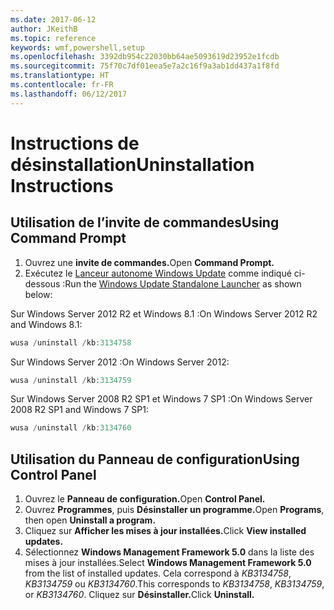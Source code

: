 ```yaml
---
ms.date: 2017-06-12
author: JKeithB
ms.topic: reference
keywords: wmf,powershell,setup
ms.openlocfilehash: 3392db954c22030bb64ae5093619d23952e1fcdb
ms.sourcegitcommit: 75f70c7df01eea5e7a2c16f9a3ab1dd437a1f8fd
ms.translationtype: HT
ms.contentlocale: fr-FR
ms.lasthandoff: 06/12/2017
---
```

# <a name="uninstallation-instructions"></a><span data-ttu-id="b8177-102">Instructions de désinstallation</span><span class="sxs-lookup"><span data-stu-id="b8177-102">Uninstallation Instructions</span></span>

## <a name="using-command-prompt"></a><span data-ttu-id="b8177-103">Utilisation de l’invite de commandes</span><span class="sxs-lookup"><span data-stu-id="b8177-103">Using Command Prompt</span></span>
1.  <span data-ttu-id="b8177-104">Ouvrez une **invite de commandes.**</span><span class="sxs-lookup"><span data-stu-id="b8177-104">Open **Command Prompt.**</span></span>
2.  <span data-ttu-id="b8177-105">Exécutez le [Lanceur autonome Windows Update](https://support.microsoft.com/en-us/kb/934307) comme indiqué ci-dessous :</span><span class="sxs-lookup"><span data-stu-id="b8177-105">Run the [Windows Update Standalone Launcher](https://support.microsoft.com/en-us/kb/934307) as shown below:</span></span>

<span data-ttu-id="b8177-106">Sur Windows Server 2012 R2 et Windows 8.1 :</span><span class="sxs-lookup"><span data-stu-id="b8177-106">On Windows Server 2012 R2 and Windows 8.1:</span></span>
```powershell
wusa /uninstall /kb:3134758
```
<span data-ttu-id="b8177-107">Sur Windows Server 2012 :</span><span class="sxs-lookup"><span data-stu-id="b8177-107">On Windows Server 2012:</span></span>
```powershell
wusa /uninstall /kb:3134759
```
<span data-ttu-id="b8177-108">Sur Windows Server 2008 R2 SP1 et Windows 7 SP1 :</span><span class="sxs-lookup"><span data-stu-id="b8177-108">On Windows Server 2008 R2 SP1 and Windows 7 SP1:</span></span>
```powershell
wusa /uninstall /kb:3134760
```

## <a name="using-control-panel"></a><span data-ttu-id="b8177-109">Utilisation du Panneau de configuration</span><span class="sxs-lookup"><span data-stu-id="b8177-109">Using Control Panel</span></span>
1.  <span data-ttu-id="b8177-110">Ouvrez le **Panneau de configuration.**</span><span class="sxs-lookup"><span data-stu-id="b8177-110">Open **Control Panel.**</span></span>
2.  <span data-ttu-id="b8177-111">Ouvrez **Programmes**, puis **Désinstaller un programme.**</span><span class="sxs-lookup"><span data-stu-id="b8177-111">Open **Programs**, then open **Uninstall a program.**</span></span>
3.  <span data-ttu-id="b8177-112">Cliquez sur **Afficher les mises à jour installées.**</span><span class="sxs-lookup"><span data-stu-id="b8177-112">Click **View installed updates.**</span></span>
4.  <span data-ttu-id="b8177-113">Sélectionnez **Windows Management Framework 5.0** dans la liste des mises à jour installées.</span><span class="sxs-lookup"><span data-stu-id="b8177-113">Select **Windows Management Framework 5.0** from the list of installed updates.</span></span> <span data-ttu-id="b8177-114">Cela correspond à *KB3134758*, *KB3134759* ou *KB3134760*.</span><span class="sxs-lookup"><span data-stu-id="b8177-114">This corresponds to *KB3134758*, *KB3134759*, or *KB3134760*.</span></span> <span data-ttu-id="b8177-115">Cliquez sur **Désinstaller.**</span><span class="sxs-lookup"><span data-stu-id="b8177-115">Click **Uninstall.**</span></span>

